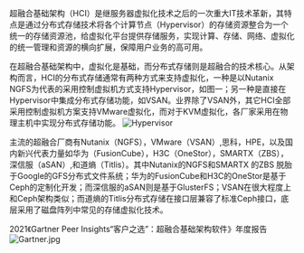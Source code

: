 超融合基础架构（HCI）是继服务器虚拟化技术之后的一次重大IT技术革新，其特点是通过分布式存储技术将各个计算节点（Hypervisor）的存储资源整合为一个统一的存储资源池，给虚拟化平台提供存储服务，实现计算、存储、网络、虚拟化的统一管理和资源的横向扩展，保障用户业务的高可用。

在超融合基础架构中，虚拟化是基础，而分布式存储则是超融合的技术核心。从架构而言，HCI的分布式存储通常有两种方式来支持虚拟化，一种是以Nutanix NGFS为代表的采用控制虚拟机方式支持Hypervisor，如图一；另一种是直接在Hypervisor中集成分布式存储功能，如VSAN。业界除了VSAN外，其它HCI全部采用控制虚拟机方案支持VMware虚拟化，而对于KVM虚拟化，各厂家采用在物理主机中实现分布式存储功能。
![Hypervisor](https://pic.doit.com.cn/2018/10/ad011eece7f491e1fb9887a850f4e44c-768x576.jpg "Hypervisor")

主流的超融合厂商有Nutanix（NGFS），VMware（VSAN）,思科，HPE，以及国内新兴代表力量如华为（FusionCube），H3C（OneStor），SMARTX（ZBS），深信服（aSAN）,和道熵（Titlis）。其中Nutanix的NGFS和SMARTX 的ZBS 脱胎于Google的GFS分布式文件系统；华为的FusionCube和H3C的OneStor是基于Ceph的定制化开发；而深信服的aSAN则是基于GlusterFS；VSAN在很大程度上和Ceph架构类似；而道熵的Titlis分布式存储在接口层兼容了标准Ceph接口，底层采用了磁盘阵列中常见的存储虚拟化技术。


2021《Gartner Peer Insights“客户之选”：超融合基础架构软件》年度报告
![Gartner.jpg](https://p7.itc.cn/images01/20210514/0d800d8da64d454b8822b512318b26af.png "Gartner")

